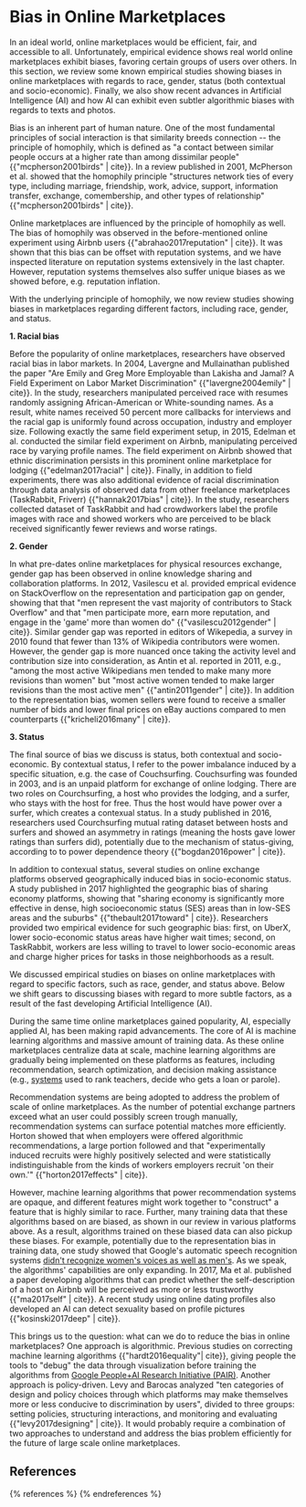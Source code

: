 Bias in Online Marketplaces
===========================

In an ideal world, online marketplaces would be efficient, fair, and accessible to all. Unfortunately, empirical evidence shows real world online marketplaces exhibit biases, favoring certain groups of users over others. In this section, we review some known empirical studies showing biases in online marketplaces with regards to race, gender, status (both contextual and socio-economic). Finally, we also show recent advances in Artificial Intelligence (AI) and how AI can exhibit even subtler algorithmic biases with regards to texts and photos.

Bias is an inherent part of human nature. One of the most fundamental principles of social interaction is that similarity breeds connection -- the principle of homophily, which is defined as "a contact between similar people occurs at a higher rate than among dissimilar people" {{"mcpherson2001birds" | cite}}. In a review published in 2001, McPherson et al. showed that the homophily principle "structures network ties of every type, including marriage, friendship, work, advice, support, information transfer, exchange, comembership, and other types of relationship" {{"mcpherson2001birds" | cite}}.

Online marketplaces are influenced by the principle of homophily as well. The bias of homophily was observed in the before-mentioned online experiment using Airbnb users {{"abrahao2017reputation" | cite}}. It was shown that this bias can be offset with reputation systems, and we have inspected literature on reputation systems extensively in the last chapter. However, reputation systems themselves also suffer unique biases as we showed before, e.g. reputation inflation.

With the underlying principle of homophily, we now review studies showing biases in marketplaces regarding different factors, including race, gender, and status.

**1\. Racial bias**

Before the popularity of online marketplaces, researchers have observed racial bias in labor markets. In 2004, Lavergne and Mullainathan published the paper "Are Emily and Greg More Employable than Lakisha and Jamal? A Field Experiment on Labor Market Discrimination" {{"lavergne2004emily" | cite}}. In the study, researchers manipulated perceived race with resumes randomly assigning African-American or White-sounding names. As a result, white names received 50 percent more callbacks for interviews and the racial gap is uniformly found across occupation, industry and employer size. Following exactly the same field experiment setup, in 2015, Edelman et al. conducted the similar field experiment on Airbnb, manipulating perceived race by varying profile names. The field experiment on Airbnb showed that ethnic discrimination persists in this prominent online marketplace for lodging {{"edelman2017racial" | cite}}. Finally, in addition to field experiments, there was also additional evidence of racial discrimination through data analysis of observed data from other freelance marketplaces (TaskRabbit, Friverr) {{"hannak2017bias" | cite}}. In the study, researchers collected dataset of TaskRabbit and had crowdworkers label the profile images with race and showed workers who are perceived to be black received significantly fewer reviews and worse ratings.

**2\. Gender**

In what pre-dates online marketplaces for physical resources exchange, gender gap has been observed in online knowledge sharing and collaboration platforms. In 2012, Vasilescu et al. provided emprical evidence on StackOverflow on the representation and participation gap on gender, showing that that "men represent the vast majority of contributors to Stack Overflow" and that "men participate more, earn more reputation, and engage in the 'game' more than women do" {{"vasilescu2012gender" | cite}}. Similar gender gap was reported in editors of Wikepedia, a survey in 2010 found that fewer than 13% of Wikipedia contributors were women. However, the gender gap is more nuanced once taking the activity level and contribution size into consideration, as Antin et al. reported in 2011, e.g., "among the most active Wikipedians men tended to make many more revisions than women" but "most active women tended to make larger revisions than the most active men" {{"antin2011gender" | cite}}. In addition to the representation bias, women sellers were found to receive a smaller number of bids and lower final prices on eBay auctions compared to men counterparts {{"kricheli2016many" | cite}}.

**3\. Status**

The final source of bias we discuss is status, both contextual and socio-economic. By contextual status, I refer to the power imbalance induced by a specific situation, e.g. the case of Couchsurfing. Couchsurfing was founded in 2003, and is an unpaid platform for exchange of online lodging. There are two roles on Courchsurfing, a host who provides the lodging, and a surfer, who stays with the host for free. Thus the host would have power over a surfer, which creates a contexual status. In a study published in 2016, researchers used Courchsurfing mutual rating dataset between hosts and surfers and showed an asymmetry in ratings (meaning the hosts gave lower ratings than surfers did), potentially due to the mechanism of status-giving, according to to power dependence theory {{"bogdan2016power" | cite}}.

In addition to contexual status, several studies on online exchange platforms observed geographically induced bias in socio-economic status. A study published in 2017 highlighted the geographic bias of sharing economy platforms, showing that "sharing economy is significantly more effective in dense, high socioeconomic status (SES) areas than in low-SES areas and the suburbs" {{"thebault2017toward" | cite}}. Researchers provided two empirical evidence for such geographic bias: first, on UberX, lower socio-economic status areas have higher wait times; second, on TaskRabbit, workers are less willing to travel to lower socio-economic areas and charge higher prices for tasks in those neighborhoods as a result.

We discussed empirical studies on biases on online marketplaces with regard to specific factors, such as race, gender, and status above. Below we shift gears to discussing biases with regard to more subtle factors, as a result of the fast developing Artificial Intelligence (AI).

During the same time online marketplaces gained popularity, AI, especially applied AI, has been making rapid advancements. The core of AI is machine learning algorithms and massive amount of training data. As these online marketplaces centralize data at scale, machine learning algorithms are gradually being implemented on these platforms as features, including recommendation, search optimization, and decision making assistance (e.g., [systems](https://www.technologyreview.com/s/608248/biased-algorithms-are-everywhere-and-no-one-seems-to-care/) used to rank teachers, decide who gets a loan or parole).

Recommendation systems are being adopted to address the problem of scale of online marketplaces. As the number of potential exchange partners exceed what an user could possibly screen trough manually, recommendation systems can surface potential matches more efficiently. Horton showed that when employers were offered algorithmic recommendations, a large portion followed and that "experimentally induced recruits were highly positively selected and were statistically indistinguishable from the kinds of workers employers recruit 'on their own.'" {{"horton2017effects" | cite}}.

However, machine learning algorithms that power recommendation systems are opaque, and different features might work together to "construct" a feature that is highly similar to race. Further, many training data that these algorithms based on are biased, as shown in our review in various platforms above. As a result, algorithms trained on these biased data can also pickup these biases. For example, potentially due to the representation bias in training data, one study showed that Google's automatic speech recognition systems [didn't recognize women's voices as well as men's](https://www.dailydot.com/debug/google-voice-recognition-gender-bias/). As we speak, the algorithms' capabilities are only expanding. In 2017, Ma et al. published a paper developing algorithms that can predict whether the self-description of a host on Airbnb will be perceived as more or less trustworthy {{"ma2017self" | cite}}. A recent study using online dating profiles also developed an AI can detect sexuality based on profile pictures {{"kosinski2017deep" | cite}}.

This brings us to the question: what can we do to reduce the bias in online marketplaces? One approach is algorithmic. Previous studies on correcting machine learning algorithms {{"hardt2016equality"| cite}}, giving people the tools to "debug" the data through visualization before training the algorithms from [Google People+AI Research Initiative (PAIR)](https://ai.google/pair/). Another approach is policy-driven. Levy and Barocas analyzed "ten categories of design and policy choices through which platforms may make themselves more or less conducive to discrimination by users", divided to three groups: setting policies, structuring interactions, and monitoring and evaluating {{"levy2017designing" | cite}}. It would probably require a combination of two approaches to understand and address the bias problem efficiently for the future of large scale online marketplaces.

References
----------

{% references %} {% endreferences %}
